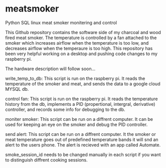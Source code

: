 # meatsmoker
Python SQL linux meat smoker monitering and control

This Github repository contains the software side of my charcoal and wood fired meat smoker. The temperature is controlled by a fan attached to the smoker which increases airflow when the temperature is too low, and decreases airflow when the temperaure is too high. This repository has been very helpful working on a desktop and pushing code changes to my raspberry pi.

The hardware description will follow soon...



write_temp_to_db: 
This script is run on the raspberry pi. It reads the temperature of the smoker and meat, and sends the data to a google cloud MYSQL db.

control fan: 
This script is run on the raspberry pi. It reads the temperature history from the db, implements a PID (propertional, intergral, derivative) controller, and records some info for debugging to the db.

moniter smoker:
This script can be run on a diffrent computer. It can be used for keeping an eye on the smoker and debug the PID controller.

send alert:
This script can be run on a diffrent computer. It the smoker or meat temperature goes out of predefined temperature bands it will snd an alert to the users phone. The alert is recieved with an app called Automate.



smoke_session_id needs to be changed manually in each script if you want to distinguish diffrent cooking sessions.
